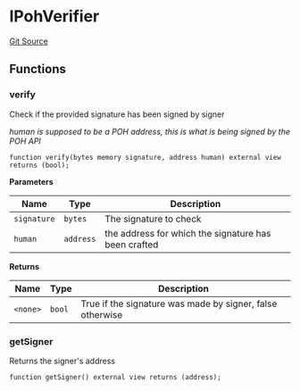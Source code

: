 # IPohVerifier
[Git Source](https://github.com/malda-protocol/malda-lending/blob/ae9b756ce0322e339daafd68cf97592f5de2033d/src\interfaces\external\poh\IPohVerifier.sol)


## Functions
### verify

Check if the provided signature has been signed by signer

*human is supposed to be a POH address, this is what is being signed by the POH API*


```solidity
function verify(bytes memory signature, address human) external view returns (bool);
```
**Parameters**

|Name|Type|Description|
|----|----|-----------|
|`signature`|`bytes`|The signature to check|
|`human`|`address`|the address for which the signature has been crafted|

**Returns**

|Name|Type|Description|
|----|----|-----------|
|`<none>`|`bool`|True if the signature was made by signer, false otherwise|


### getSigner

Returns the signer's address


```solidity
function getSigner() external view returns (address);
```

